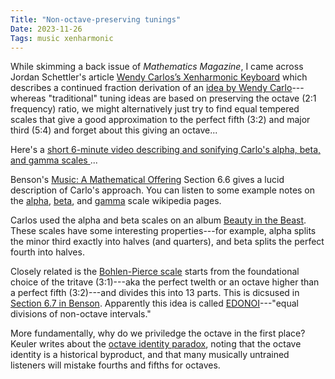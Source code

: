 ```yaml
---
Title: "Non-octave-preserving tunings"
Date: 2023-11-26
Tags: music xenharmonic
---
```


While skimming a back issue of *Mathematics Magazine*, I came across Jordan Schettler's article [Wendy Carlos’s Xenharmonic Keyboard](https://www.jstor.org/stable/48665908) which describes a continued fraction derivation of an [idea by Wendy Carlo](https://www.wendycarlos.com/resources/pitch.html)---whereas "traditional" tuning ideas are based on preserving the octave (2:1 frequency) ratio, we might alternatively just try to find equal tempered scales that give a good approximation to the perfect fifth (3:2) and major third (5:4) and forget about this giving an octave...  

Here's a [short 6-minute video describing and sonifying Carlo's alpha, beta, and gamma scales ](https://www.youtube.com/watch?v=RuT6Y53LYH4)...

Benson's [Music: A Mathematical Offering](https://homepages.abdn.ac.uk/d.j.benson/pages/html/music.pdf) Section 6.6 gives a lucid description of Carlo's approach. You can listen to some example notes on the [alpha](https://en.wikipedia.org/wiki/Alpha_scale), [beta](https://en.wikipedia.org/wiki/Beta_scale), and [gamma](https://en.wikipedia.org/wiki/Gamma_scale) scale wikipedia pages.

Carlos used the alpha and beta scales on an album [Beauty in the Beast](https://www.wendycarlos.com/+bitb.html).  These scales have some interesting properties---for example, alpha splits the minor third exactly into halves (and quarters), and beta splits the perfect fourth into halves.

Closely related is the [Bohlen-Pierce scale](https://en.wikipedia.org/wiki/Bohlen–Pierce_scale) starts from the foundational choice of the tritave (3:1)---aka the perfect twelth or an octave higher than a perfect fifth (3:2)---and divides this into 13 parts.  This is dicsused in [Section 6.7 in Benson]((https://homepages.abdn.ac.uk/d.j.benson/pages/html/music.pdf) ).  Apparently this idea is called [EDONOI](https://en.xen.wiki/w/Edonoi)---"equal divisions of non-octave intervals."

More fundamentally, why do we priviledge the octave in the first place?  Keuler writes about the [octave identity paradox](https://www.jstor.org/stable/902559), noting that the octave identity is a historical byproduct, and that many musically untrained listeners will mistake fourths and fifths for octaves. 